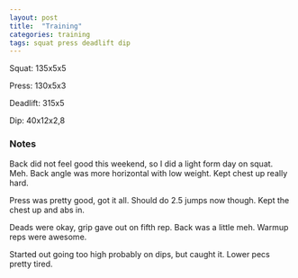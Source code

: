 ```yaml
---
layout: post
title:  "Training"
categories: training
tags: squat press deadlift dip
---
```


Squat:          135x5x5

Press:          130x5x3

Deadlift:       315x5

Dip:            40x12x2,8

### Notes

Back did not feel good this weekend, so I did a light form day on squat. Meh.
Back angle was more horizontal with low weight. Kept chest up really hard.

Press was pretty good, got it all. Should do 2.5 jumps now though. Kept the
chest up and abs in.

Deads were okay, grip gave out on fifth rep. Back was a little meh. Warmup reps
were awesome.

Started out going too high probably on dips, but caught it. Lower pecs pretty
tired.
